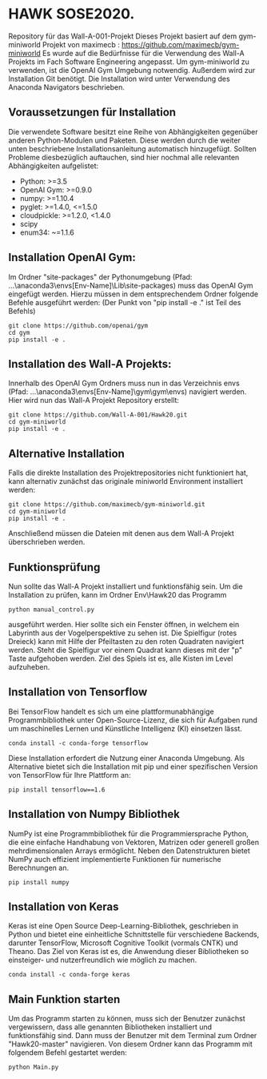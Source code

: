 # HAWK SOSE2020.
Repository für das Wall-A-001-Projekt
Dieses Projekt basiert auf dem gym-miniworld Projekt von maximecb : https://github.com/maximecb/gym-miniworld
Es wurde auf die Bedürfnisse für die Verwendung des Wall-A Projekts im Fach Software Engineering angepasst.
Um gym-miniworld zu verwenden, ist die OpenAI Gym Umgebung notwendig. Außerdem wird zur Installation Git benötigt.
Die Installation wird unter Verwendung des Anaconda Navigators beschrieben.

## Voraussetzungen für Installation
Die verwendete Software besitzt eine Reihe von Abhängigkeiten gegenüber anderen Python-Modulen und Paketen. Diese werden durch die weiter unten beschriebene Installationsanleitung automatisch hinzugefügt. Sollten Probleme diesbezüglich auftauchen, sind hier nochmal alle relevanten Abhängigkeiten aufgelistet:
- Python: >=3.5
- OpenAI Gym: >=0.9.0
- numpy: >=1.10.4
- pyglet: >=1.4.0, <=1.5.0
- cloudpickle: >=1.2.0, <1.4.0
- scipy
- enum34: ~=1.1.6

## Installation OpenAI Gym:
Im Ordner "site-packages" der Pythonumgebung (Pfad: ...\anaconda3\envs\[Env-Name]\Lib\site-packages) muss das OpenAI Gym eingefügt werden.
Hierzu müssen in dem entsprechendem Ordner folgende Befehle ausgeführt werden: (Der Punkt von "pip install -e ." ist Teil des Befehls)
```
git clone https://github.com/openai/gym
cd gym
pip install -e .
```

## Installation des Wall-A Projekts:
Innerhalb des OpenAI Gym Ordners muss nun in das Verzeichnis envs (Pfad: ...\anaconda3\envs\[Env-Name]\gym\gym\envs) navigiert werden.
Hier wird nun das Wall-A Projekt Repository erstellt:
```
git clone https://github.com/Wall-A-001/Hawk20.git
cd gym-miniworld
pip install -e .
```

## Alternative Installation
Falls die direkte Installation des Projektrepositories nicht funktioniert hat, kann alternativ zunächst das originale
miniworld Environment installiert werden:
```
git clone https://github.com/maximecb/gym-miniworld.git
cd gym-miniworld
pip install -e .
```
Anschließend müssen die Dateien mit denen aus dem Wall-A Projekt überschrieben werden.

## Funktionsprüfung    
Nun sollte das Wall-A Projekt installiert und funktionsfähig sein.
Um die Installation zu prüfen, kann im Ordner Env\Hawk20 das Programm
```
python manual_control.py
```
ausgeführt werden. Hier sollte sich ein Fenster öffnen, in welchem ein Labyrinth aus der Vogelperspektive zu sehen ist.
Die Spielfigur (rotes Dreieck) kann mit Hilfe der Pfeiltasten zu den roten Quadraten navigiert werden.
Steht die Spielfigur vor einem Quadrat kann dieses mit der "p" Taste aufgehoben werden.
Ziel des Spiels ist es, alle Kisten im Level aufzuheben.

## Installation von Tensorflow
Bei TensorFlow handelt es sich um eine plattformunabhängige Programmbibliothek unter Open-Source-Lizenz, die sich für Aufgaben rund um maschinelles Lernen und Künstliche Intelligenz (KI) einsetzen lässt.
```
conda install -c conda-forge tensorflow
```
Diese Installation erfordert die Nutzung einer Anaconda Umgebung. Als Alternative bietet sich die Installation mit pip und einer spezifischen Version von TensorFlow für Ihre Plattform an:
```
pip install tensorflow==1.6
```
## Installation von Numpy Bibliothek 
NumPy ist eine Programmbibliothek für die Programmiersprache Python, die eine einfache Handhabung von Vektoren,
Matrizen oder generell großen mehrdimensionalen Arrays ermöglicht. Neben den Datenstrukturen bietet NumPy
auch effizient implementierte Funktionen für numerische Berechnungen an.
```
pip install numpy
```
## Installation von Keras 
Keras  ist eine Open Source Deep-Learning-Bibliothek, geschrieben in Python und  bietet eine einheitliche Schnittstelle für verschiedene Backends, darunter TensorFlow, Microsoft Cognitive Toolkit (vormals CNTK) und Theano. Das Ziel von Keras ist es, die Anwendung dieser Bibliotheken so einsteiger- und nutzerfreundlich wie möglich zu machen.
```
conda install -c conda-forge keras
``` 

## Main Funktion starten 
Um das Programm starten zu können, muss sich der Benutzer zunächst vergewissern, dass alle genannten Bibliotheken installiert und funktionsfähig sind. Dann muss der Benutzer mit dem Terminal zum Ordner "Hawk20-master" navigieren. Von diesem Ordner  kann das Programm mit folgendem Befehl gestartet werden:
```
python Main.py
``` 